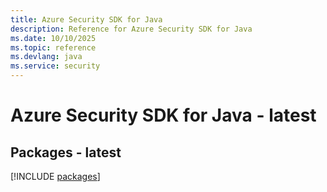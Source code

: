 ```yaml
---
title: Azure Security SDK for Java
description: Reference for Azure Security SDK for Java
ms.date: 10/10/2025
ms.topic: reference
ms.devlang: java
ms.service: security
---
```

# Azure Security SDK for Java - latest
## Packages - latest
[!INCLUDE [packages](security-index.md)]